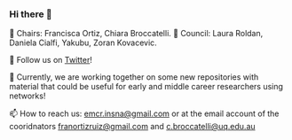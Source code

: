 ### Hi there 👋

💬 Chairs: Francisca Ortiz, Chiara Broccatelli.
🌱 Council: Laura Roldan, Daniela Cialfi, Yakubu, Zoran Kovacevic. 

🌻 Follow us on [Twitter](https://twitter.com/emcr_sna)!

🔭 Currently, we are working together on some new repositories with material that could be useful for early and middle career researchers using networks! 

📫 How to reach us: emcr.insna@gmail.com or at the email account of the cooridnators franortizruiz@gmail.com and c.broccatelli@uq.edu.au
